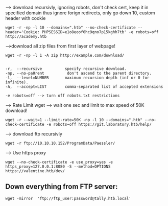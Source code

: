 
--> download recursivly, ignoring robots, don't check cert, keep it in specified domain thus ignore forign redirects, only go down 10, custom header with cookie

```
wget -r -np -l 10 --domains=".htb" --no-check-certificate --header='Cookie: PHPSESSID=e1o8eoof0hc9qno7p15kghh7tb' -e robots=off http://academy.htb
```


-->download all zip files from first layer of webpage!

```
wget -r -np -l 1 -A zip http://example.com/download/


-r,  --recursive          specify recursive download.
-np, --no-pa0rent          don't ascend to the parent directory.
-l,  --level=NUMBER       maximum recursion depth (inf or 0 for infinite).
-A,  --accept=LIST        comma-separated list of accepted extensions

-e robots=off --> turn off robots.txt restrictions
```

--> Rate Limit wget
--> wait one sec and limit to max speed of 50K download!

```
wget -r --wait=1 --limit-rate=50K -np -l 10 --domains=".htb" --no-check-certificate -e robots=off https://git.laboratory.htb/help/
```


--> download ftp recursivly

```
wget -r ftp://10.10.10.152/ProgramData/Paessler/
```

--> Use https proxy

```
wget --no-check-certificate -e use_proxy=yes -e https_proxy=127.0.0.1:8080 -S --method=OPTIONS https://valentine.htb/dev/
```

## Down everything from FTP server:

```
wget -mirror  'ftp://ftp_user:password@tally.htb.local'
```
